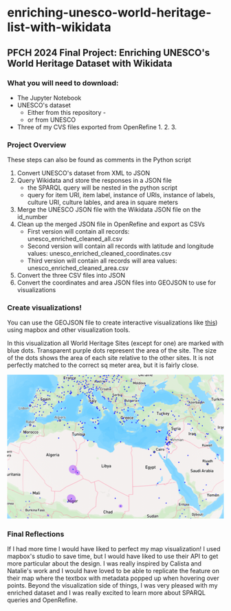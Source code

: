 # enriching-unesco-world-heritage-list-with-wikidata
## PFCH 2024 Final Project: Enriching UNESCO's World Heritage Dataset with Wikidata

### What you will need to download:
- The Jupyter Notebook
- UNESCO's dataset
  - Either from this repository -
  - or from UNESCO
- Three of my CVS files exported from OpenRefine
  1.
  2.
  3.


### Project Overview
These steps can also be found as comments in the Python script
1. Convert UNESCO's dataset from XML to JSON
2. Query Wikidata and store the responses in a JSON file
     - the SPARQL query will be nested in the python script
     - query for item URI, item label, instance of URIs, instance of labels, culture URI, culture lables, and area in square meters
3. Merge the UNESCO JSON file with the Wikidata JSON file on the id_number
4. Clean up the merged JSON file in OpenRefine and export as CSVs
    - First version will contain all records: unesco_enriched_cleaned_all.csv
    - Second version will contain all records with latitude and longitude values: unesco_enriched_cleaned_coordinates.csv
    - Third version will contain all records will area values: unesco_enriched_cleaned_area.csv
5. Convert the three CSV files into JSON
6. Convert the coordinates and area JSON files into GEOJSON to use for visualizations


### Create visualizations! 
You can use the GEOJSON file to create interactive visualizations like [this](https://studio.mapbox.com/styles/emilyalcu/clvy7ogyq0a2t01pkeap98fpx/edit/#2.64/32.31/21.8)) using mapbox and other visualization tools. 

In this visualization all World Heritage Sites (except for one) are marked with blue dots. Transparent purple dots represent the area of the site. The size of the dots shows the area of each site relative to the other sites. It is not perfectly matched to the correct sq meter area, but it is fairly close. 


![screen shot of mapbox visualization](images/screenshot.png)



### Final Reflections
If I had more time I would have liked to perfect my map visualization! I used mapbox's studio to save time, but I would have liked to use their API to get more particular about the design. I was really inspired by Calista and Natalie's work and I would have loved to be able to replicate the feature on their map where the textbox with metadata popped up when hovering over points. Beyond the visualization side of things, I was very pleased with my enriched dataset and I was really excited to learn more about SPARQL queries and OpenRefine. 
